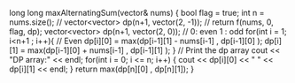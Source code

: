 long long maxAlternatingSum(vector<int>& nums) {
bool flag = true;
int n = nums.size();
// vector<vector<ll>> dp(n+1, vector<ll>(2, -1));
// return f(nums, 0, flag, dp);
vector<vector<ll>> dp(n+1, vector<ll>(2, 0)); // 0: even 1 : odd
for(int i = 1; i<n+1 ; i++){
// Even
dp[i][0] = max(dp[i-1][1] - nums[i-1]  , dp[i-1][0]  );
dp[i][1] = max(dp[i-1][0] + nums[i-1] , dp[i-1][1] );
}
// Print the dp array
cout << "DP array:" << endl;
for(int i = 0; i <= n; i++) {
cout << dp[i][0] << " " << dp[i][1] << endl;
}
return max(dp[n][0] , dp[n][1]);
}